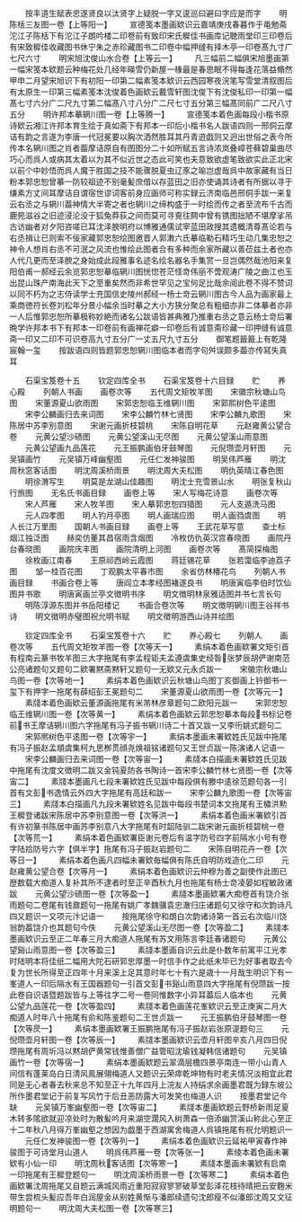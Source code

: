 <!-- { "loadSidebar": true } -->
　　按丰道生赋表忠遂贤良以汰贤字上疑脱一字又逡巡曰避曰字应是而字
　　明陈栝三友图一卷【上等阳一】
　　宣德笺本墨画欵识云嘉靖庚戌春暮作于黾勉斋沱江子陈栝下有沱江子朗吟楼二印卷前有致印宋氏穉佳书画库记聴雨堂印三印卷后有宋致穉佳收藏图书休宁朱之赤珍藏图书二印卷中幅押缝有择木亭一印卷髙九寸广七尺六寸
　　明宋旭沈俊山水合卷【上等云一】
　　凡三幅前二幅俱宋旭墨画第一幅宋笺本欵题云种梅花处几经年暎雪仍新屋一椽最是春思眠不得每逢花落益翛然甲申二月望宋旭识下有初阳一印第二幅素笺本欵识云西园寒夜浣笔写雪堂清叙图后有太原生一印第三幅素笺本沈俊着色画欵云戴雪轩图沈俊下有沈俊私印一印第一幅髙七寸六分广二尺九寸第二幅髙八寸八分广二尺七寸五分第三幅髙同前广二尺八寸五分
　　明许邦本摹辋川图一卷【上等腾一】
　　宣德笺本着色画每段小楷书原诗欵云湘江许邦本育生绘于真如斋下有邦本一印后小楷书名人跋语四则一邢侗云摩诘有韵之言遂为李唐一代冠冕要以胸次洒然胜耳其丹青逰戯则又迥出世俗之表今所传本名辋川图之肖者葢摩诘原自有图图分二十如所赋五言诗浓岚叠嶂苍藓碧巢曲尽巧心而呉人或病其太着以为其不似近世之态此可笑也夫意致欲虚笔致欲实此正北宋以前个中妙悟而呉人魔于胜国之技不能骤脱夏虫辽豕之喻岂虚哉呉中故家藏有当日粉本郭忠恕曾摹一防较祖迹不别毫髪庶借以存蓝田之旧亦使诵其诗者有所据以寻于缣素方丈间耳摩诘自谓宿世谬词客前身应画师可称实録云济南临邑邢侗手跋一来复云右丞之与辋川葢神情大半寄之者也辋川之缔构盛于一时绘而传之者至流布千古而鹿苑滋谷之旧迹浸沦没于狐兔莽荻之间而莫可寻覔往闗中曾有镌图拙陋不堪摩挲吊古访幽者对夕阳咨嗟已耳沈泽腴明府以博雅通儒试宰蓝田政搜其遗概清尊髙论若与右丞揖让已则索不佞家藏郭忠恕绘图邀晋人郭潄六氏摹临勒石精巧生动几集忠恕之神令人想肖右丞不可泯之风流也惟绘此图者合有多种而余家所藏以善莅兹土者也亦人代几更而至泽腴之身始成此段雅事名迹名绘名器名手集赏一旦岂偶然哉池阳来复阳伯甫一郝经云余览郭忠恕摹临辋川图恍惚苍茫怪竒伟丽不啻观涛广陵之曲江也玉出昆山珠产南海此天下之至重矣然而非希世罕见之宝何足比哉余阅此卷不得不赞词以同不朽为之志侍读学士充国信史陵州郝经一杨士竒云辋川图古今人品为画家最上乘商徳符长卷刘松年分景小幅余当时摹之大小方狭分聚总有粗细亦非二体摹者亦非一人后惟郭忠恕所摹极称妙絶而诸名公跋语皆甚典雅乃推重右丞之意云杨士竒后署晩学许邦本书下有邦本一印卷前有画禅花癖一印卷后有诚意斋珍藏一印押缝有诚意斋一印又二印不可识卷高九寸五分广一丈五尺九寸五分
　　御笔题籖籖上有乾隆宸翰一玺
　　按跋语四则皆题郭忠恕辋川图临本者而字句舛误颇多葢亦传冩失真耳

　　石渠宝笈卷十五
　　钦定四库全书
　　石渠宝笈卷十六目録
　　贮
　　养心殿
　　列朝人书画
　　画卷次等
　　五代周文矩牧羊图
　　宋徽宗秋塘山鸟图
　　宋董源夏山欲雨图
　　宋郭忠恕临王维辋川图
　　宋郭熙树色平逺图
　　宋李公麟画归去来词图
　　宋李公麟竹林七贤图
　　宋李公麟九歌图
　　宋陈居中苏李别意图
　　宋谢元画折枝碧桃
　　宋陈自明花草
　　元赵雍黄公望合卷
　　元黄公望沙碛图
　　元黄公望溪山无尽图
　　元黄公望溪山雨意图
　　元黄公望画九品莲花
　　元王振鹏画伯牙鼓琴图
　　元倪瓒壶月轩图
　　元吴镇画竹
　　元吴镇万峰幽壑图
　　元任仁发神骏图
　　明吴伟芦雁
　　明沈周秋窓客话图
　　明沈周溪桥雨景
　　明沈周大夫松图
　　明仇英晴江春色图
　　明徐渭写生
　　明莫是龙湖山佳趣图
　　明沈士充雪景山水
　　明张复秋山行旅图
　　无名氏书画目録
　　画卷上等
　　宋人写梅花诗意
　　画卷次等
　　宋人芦雁
　　宋人牧羊图
　　宋人摹郭忠恕四猎图
　　元人支遁洗马图
　　元人四孝图
　　明人钓月亭图
　　明人画瑞应图
　　明人画驺虞图
　　明人长江万里图
　　国朝人书画目録
　　画卷上等
　　王武花草写意
　　查士标烟江独泛图
　　赫奕仿董其昌宿雨含烟图
　　冷枚仿仇英汉宫春晓图
　　画院丹台春晓图
　　画院庆丰图
　　画院清明上河图
　　画卷次等
　　髙简探梅图
　　徐枚画江南春
　　王原祁西岭云霞图
　　蒋廷锡花草
　　张若霭临李迪荔子图
　　邹一桂百花图
　　丁观鹏太平春市图
　　余省仿林椿花鸟
　　列朝人书画目録
　　书画合卷上等
　　唐阎立本孝经图褚遂良书
　　明唐寅临李伯时饮仙图并书歌
　　明唐寅画兰亭文徴明书序
　　明文徴明林泉雅适图并书七言长句
　　明陈淳源东图并书岳阳楼记
　　书画合卷次等
　　明文徴明辋川图王谷祥书诗
　　明文徴明赤璧图祝允明书赋
　　明文徴明游西山诗并绘图

　　钦定四库全书
　　石渠宝笈卷十六
　　贮
　　养心殿七
　　列朝人
　　画卷次等
　　五代周文矩牧羊图一卷【次等天一】
　　素绢本着色画欵署文矩引首有程南云篆书牧羊图三大字拖尾有李孟程钜夫孟遵虞集史经昝张梦辰胡俨谢南范公亮诸题句又题句二欵署黙斋黙轩又题句一无欵又元永贞跋一
　　宋徽宗秋塘山鸟图一卷【次等地一】
　　素绢本着色画欵识云秋塘山鸟图丁亥御画上钤御书一玺下有押字一拖尾有薛绍彭王冕题句二
　　宋董源夏山欲雨图一卷【次等元一】
　　素牋本着色画欵云董源画拖尾有米芾林彦章题句二欧阳元跋一
　　宋郭忠恕临王维辋川图一卷【次等黄一】
　　素绢本着色画欵云郭忠恕摹本每段书标记卷前书王摩诘辋川图六字拖尾有冯子振书辋川诗二十首又跋一又李衎姚式题句二
　　宋郭熈树色平逺图一卷【次等宇一】
　　素绢本墨画未署欵姓氏见跋中拖尾有冯子振赵孟頫虞集柯九思栁贯顔尧焕祖铭诸题句又王世贞跋一陈演诸人记语一
　　宋李公麟画归去来词图一卷【次等宙一】
　　素牋本白描画未署欵姓氏见跋中拖尾有沈度文徴明二跋又金钝夏防各书陶诗一首宋李公麟竹林七贤图一卷【次等宙二】
　　素牋本墨画凡七段未署欵姓氏见跋中每段俱有滕中逺徐范题句各一引首有文彭书逸情云外四大字拖尾有高廷和跋一
　　宋李公麟九歌图一卷【次等宙三】
　　素牋本白描画凡九段未署欵姓名见跋中每段书楚词本文拖尾有王橚洪勲王穉登诸跋宋陈居中苏李别意图一卷【次等洪一】
　　素绢本着色画米署欵引首有许初篆书陈居中画苏李别意八大字拖尾有时韶陆驯二跋宋谢元画折枝碧桃一卷【次等荒一】
　　素绢本着色画欵署臣谢元卷后有温字防号四字前隔水小号有卷字陆拾防号六字【俱半字】拖尾有冯子振赵岩题句二
　　宋陈自明花卉一卷【次等日一】
　　素绢本着色画凡四幅未署欵毎幅俱有陈氏自明防戏造化二印
　　元赵雍黄公望合卷【次等月一】
　　素绢本着色画欵识云仲穆为善之副使作此图已歴数载大痴道人复补其所不逮者时至正辛酉秋九月也拖尾有杨士竒凌晏如程敏政诸跋
　　元黄公望沙碛图一卷【次等盈一】
　　素牋本墨画欵署大痴卷首有饶介张雨题句二卷尾有钱鼐题句一拖尾有姚广孝魏骥袁忠澈归庄诸题句又徐守和次韵诗凡四又题识一又项元汴记语一
　　按拖尾徐守和朗白次韵诸诗第一首云右次临川饶翁韵葢饶介也其题句今佚
　　元黄公望溪山无尽图一卷【次等盈二】
　　素牋本墨画欵识云至正二年春三月大痴道人拖尾有苏文用陈言李廷春诸题句
　　元黄公望谿山雨意图一卷【次等盈三】
　　素牋本墨画自识云此是仆数年前寓平江光孝时陆明本将佳纸二幅用大陀石研郭忠厚墨一时信手作之此纸未毕已为好事者取去今复为世长所得至正四年十月来溪上足其意时年七十有六是歳十一月哉生明识下有一峯道人一印后隔水有王国器题句一引首文彭书谿山雨意四大字拖尾有倪瓒跋一按此卷自识语暨题跋皆与上等往字二号一卷同惟数字小异耳葢后人临本也
　　元黄公望九品莲花一卷【次等盈四】
　　素牋本着色画莲花峯欵识云至正庚寅二月大痴道人时年八十拖尾有俞和陈鉴题句二王世贞跋一
　　元王振鹏伯牙鼓琴图一卷【次等昃一】
　　素绢本墨画欵署王振鹏拖尾有冯子振赵岩张原湜题句三
　　元倪瓒壶月轩图一卷【次等辰一】
　　素牋本墨画欵识云壶月轩图辛亥八月四日倪瓒拖尾有周圻冯以黙胡俨黄常钱惟善僧广益管昭沈瑜钱凝韩信诸题句
　　元吴镇画竹一卷【次等宿一】
　　素绢本墨画欵题云翠滴层檐四景亭南连一带小山青人间信有蓬莱岛白日清风鳯展翎梅道人又题识云荣瘁乾坤物有时老夫情况淡相宜此君同是无心者春去秋来总不知至正十九年四月上浣友人持绢求余画墨君既为録东坡公所作墨君堂记于前复写风竹于后丑恶防露大可发笑也梅道人识
　　按墨君堂记今缺
　　元吴镇万峯幽壑图一卷【次等宙二】
　　素牋本墨画欵题云野桥新雨足夏木转多隂欲就迎凉处时为散髪吟月来湖空濶风入树萧森一倍添幽赏溪山称此心至正十二年秋八月得万峯幽壑之想因为戯墨于西湖寓舍梅道人呉镇拖尾有祝允明题识一
　　元任仁发神骏图一卷【次等列一】
　　素绢本着色画欵识云延祐甲寅春作神骏图于可诗堂月山道人
　　明呉伟芦雁一卷【次等张一】
　　素绫本着色画未署欵有小仙一印
　　明沈周秋客话图【次等寒一】
　　素牋本墨画未署欵有启南一印拖尾有王穉登题句一
　　明沈周溪桥雨景一卷【次等寒二】
　　素绢本着色画欵署沈周拖尾又自题云满城风雨近重阳寂寂寥寥破草堂彭泽花枝待晴把云安麴米带生尝梳头髪应吾年白润屋金从别姓黄惭与潘郎续遗句沈郎瘦不似潘郎沈周又文征明题句一
　　明沈周大夫松图一卷【次等寒三】
